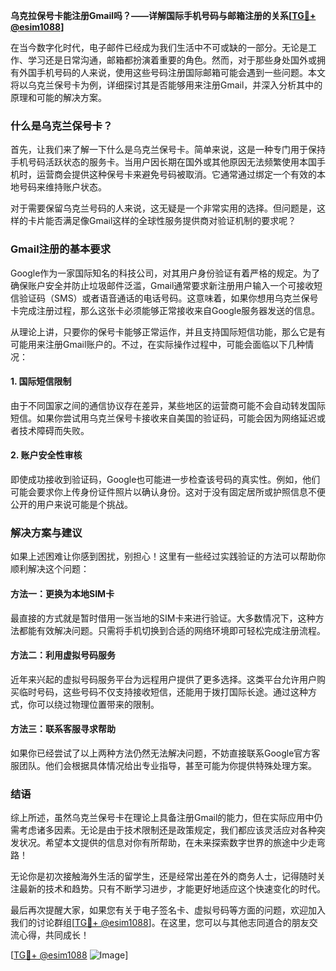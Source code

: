 **乌克拉保号卡能注册Gmail吗？——详解国际手机号码与邮箱注册的关系[[TG💪+ @esim1088](https://t.me/s/esim1088)]**

在当今数字化时代，电子邮件已经成为我们生活中不可或缺的一部分。无论是工作、学习还是日常沟通，邮箱都扮演着重要的角色。然而，对于那些身处国外或拥有外国手机号码的人来说，使用这些号码注册国际邮箱可能会遇到一些问题。本文将以乌克兰保号卡为例，详细探讨其是否能够用来注册Gmail，并深入分析其中的原理和可能的解决方案。

### 什么是乌克兰保号卡？

首先，让我们来了解一下什么是乌克兰保号卡。简单来说，这是一种专门用于保持手机号码活跃状态的服务卡。当用户因长期在国外或其他原因无法频繁使用本国手机时，运营商会提供这种保号卡来避免号码被取消。它通常通过绑定一个有效的本地号码来维持账户状态。

对于需要保留乌克兰号码的人来说，这无疑是一个非常实用的选择。但问题是，这样的卡片能否满足像Gmail这样的全球性服务提供商对验证机制的要求呢？

### Gmail注册的基本要求

Google作为一家国际知名的科技公司，对其用户身份验证有着严格的规定。为了确保账户安全并防止垃圾邮件泛滥，Gmail通常要求新注册用户输入一个可接收短信验证码（SMS）或者语音通话的电话号码。这意味着，如果你想用乌克兰保号卡完成注册过程，那么这张卡必须能够正常接收来自Google服务器发送的信息。

从理论上讲，只要你的保号卡能够正常运作，并且支持国际短信功能，那么它是有可能用来注册Gmail账户的。不过，在实际操作过程中，可能会面临以下几种情况：

#### 1. 国际短信限制
由于不同国家之间的通信协议存在差异，某些地区的运营商可能不会自动转发国际短信。如果你尝试用乌克兰保号卡接收来自美国的验证码，可能会因为网络延迟或者技术障碍而失败。

#### 2. 账户安全性审核
即使成功接收到验证码，Google也可能进一步检查该号码的真实性。例如，他们可能会要求你上传身份证件照片以确认身份。这对于没有固定居所或护照信息不便公开的用户来说可能是个挑战。

### 解决方案与建议

如果上述困难让你感到困扰，别担心！这里有一些经过实践验证的方法可以帮助你顺利解决这个问题：

#### 方法一：更换为本地SIM卡
最直接的方式就是暂时借用一张当地的SIM卡来进行验证。大多数情况下，这种方法都能有效解决问题。只需将手机切换到合适的网络环境即可轻松完成注册流程。

#### 方法二：利用虚拟号码服务
近年来兴起的虚拟号码服务平台为远程用户提供了更多选择。这类平台允许用户购买临时号码，这些号码不仅支持接收短信，还能用于拨打国际长途。通过这种方式，你可以绕过物理位置带来的限制。

#### 方法三：联系客服寻求帮助
如果你已经尝试了以上两种方法仍然无法解决问题，不妨直接联系Google官方客服团队。他们会根据具体情况给出专业指导，甚至可能为你提供特殊处理方案。

### 结语

综上所述，虽然乌克兰保号卡在理论上具备注册Gmail的能力，但在实际应用中仍需考虑诸多因素。无论是由于技术限制还是政策规定，我们都应该灵活应对各种突发状况。希望本文提供的信息对你有所帮助，在未来探索数字世界的旅途中少走弯路！

无论你是初次接触海外生活的留学生，还是经常出差在外的商务人士，记得随时关注最新的技术和趋势。只有不断学习进步，才能更好地适应这个快速变化的时代。

最后再次提醒大家，如果您有关于电子签名卡、虚拟号码等方面的问题，欢迎加入我们的讨论群组[[TG💪+ @esim1088](https://t.me/s/esim1088)]。在这里，您可以与其他志同道合的朋友交流心得，共同成长！

[[TG💪+ @esim1088](https://t.me/s/esim1088) ![Image](https://i.postimg.cc/4NQfJmqS/Snipaste-2025-05-13-00-14-12.png)]